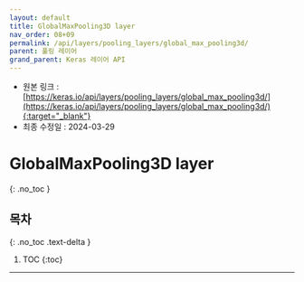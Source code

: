```yaml
---
layout: default
title: GlobalMaxPooling3D layer
nav_order: 08+09
permalink: /api/layers/pooling_layers/global_max_pooling3d/
parent: 풀링 레이어
grand_parent: Keras 레이어 API
---
```


* 원본 링크 : [https://keras.io/api/layers/pooling_layers/global_max_pooling3d/](https://keras.io/api/layers/pooling_layers/global_max_pooling3d/){:target="_blank"}
* 최종 수정일 : 2024-03-29

# GlobalMaxPooling3D layer
{: .no_toc }

## 목차
{: .no_toc .text-delta }

1. TOC
{:toc}

---
